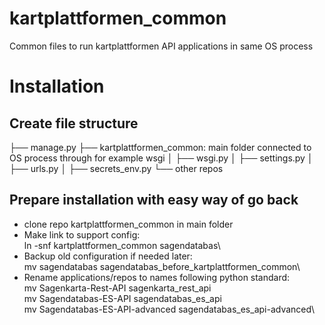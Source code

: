 # kartplattformen_common
Common files to run kartplattformen API applications in same OS process
# Installation
## Create file structure
├── manage.py
├── kartplattformen_common: main folder connected to OS process through for example wsgi
│   ├── wsgi.py
│   ├── settings.py
│   ├── urls.py
│   ├── secrets_env.py
└── other repos
## Prepare installation with easy way of go back
- clone repo kartplattformen_common in main folder
- Make link to support config:\
  ln -snf kartplattformen_common sagendatabas\
- Backup old configuration if needed later:\
  mv sagendatabas sagendatabas_before_kartplattformen_common\
- Rename applications/repos to names following python standard:\
  mv Sagenkarta-Rest-API sagenkarta_rest_api\
  mv Sagendatabas-ES-API sagendatabas_es_api\
  mv Sagendatabas-ES-API-advanced sagendatabas_es_api-advanced\
